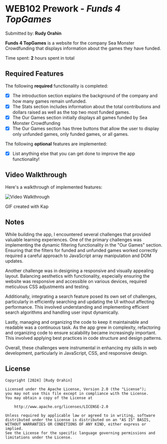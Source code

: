 # WEB102 Prework - *Funds 4 TopGames*

Submitted by: **Rudy Orahin**

**Funds 4 TopGames** is a website for the company Sea Monster Crowdfunding that displays information about the games they have funded.

Time spent: **2** hours spent in total

## Required Features

The following **required** functionality is completed:

* [x] The introduction section explains the background of the company and how many games remain unfunded.
* [x] The Stats section includes information about the total contributions and dollars raised as well as the top two most funded games.
* [x] The Our Games section initially displays all games funded by Sea Monster Crowdfunding
* [x] The Our Games section has three buttons that allow the user to display only unfunded games, only funded games, or all games.

The following **optional** features are implemented:

* [x] List anything else that you can get done to improve the app functionality!

## Video Walkthrough

Here's a walkthrough of implemented features:

<img src="./assets/walk%20through%20video%20-2.gif" title='Video Walkthrough' width='' alt='Video Walkthrough' />

<!-- Replace this with whatever GIF tool you used! -->
GIF created with Kap 
<!-- Recommended tools:
[Kap](https://getkap.co/) for macOS
[ScreenToGif](https://www.screentogif.com/) for Windows
[peek](https://github.com/phw/peek) for Linux. -->

## Notes

While building the app, I encountered several challenges that provided valuable learning experiences. One of the primary challenges was implementing the dynamic filtering functionality in the "Our Games" section. Ensuring that the filters for funded and unfunded games worked correctly required a careful approach to JavaScript array manipulation and DOM updates.

Another challenge was in designing a responsive and visually appealing layout. Balancing aesthetics with functionality, especially ensuring the website was responsive and accessible on various devices, required meticulous CSS adjustments and testing.

Additionally, integrating a search feature posed its own set of challenges, particularly in efficiently searching and updating the UI without affecting performance. This involved understanding and implementing efficient search algorithms and handling user input dynamically.

Lastly, managing and organizing the code to keep it maintainable and readable was a continuous task. As the app grew in complexity, refactoring and organizing code to ensure scalability became increasingly important. This involved applying best practices in code structure and design patterns.

Overall, these challenges were instrumental in enhancing my skills in web development, particularly in JavaScript, CSS, and responsive design.

## License

    Copyright [2024] [Rudy Orahin]

    Licensed under the Apache License, Version 2.0 (the "License");
    you may not use this file except in compliance with the License.
    You may obtain a copy of the License at

        http://www.apache.org/licenses/LICENSE-2.0

    Unless required by applicable law or agreed to in writing, software
    distributed under the License is distributed on an "AS IS" BASIS,
    WITHOUT WARRANTIES OR CONDITIONS OF ANY KIND, either express or implied.
    See the License for the specific language governing permissions and
    limitations under the License.
